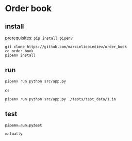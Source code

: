 # Order book

## install
prerequisites: `pip install pipenv`
```
git clone https://github.com/marcinliebiediew/order_book
cd order_book
pipenv install
```
## run
```
pipenv run python src/app.py
```
or 
```
pipenv run python src/app.py ./tests/test_data/1.in
```
## test
~~`pipenv run pytest`~~

```malually```
